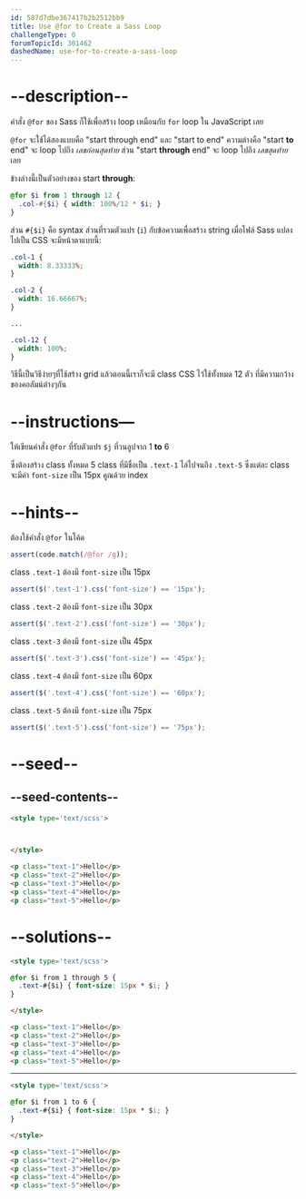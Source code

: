 ```yaml
---
id: 587d7dbe367417b2b2512bb9
title: Use @for to Create a Sass Loop
challengeType: 0
forumTopicId: 301462
dashedName: use-for-to-create-a-sass-loop
---
```


# --description--

คำสั่ง `@for` ของ Sass ก็ใช้เพื่อสร้าง loop เหมือนกับ `for` loop ใน JavaScript เลย

`@for` จะใช้ได้สองแบบคือ "start through end" และ "start to end" ความต่างคือ 
"start **to** end" จะ loop ไปถึง *เลขก่อนสุดท้าย* 
ส่วน "start **through** end" จะ loop ไปถึง *เลขสุดท้าย* เลย

ข้างล่างนี้เป็นตัวอย่างของ start **through**:

```scss
@for $i from 1 through 12 {
  .col-#{$i} { width: 100%/12 * $i; }
}
```

ส่วน `#{$i}` คือ syntax ส่วนที่รวมตัวแปร (`i`) กับข้อความเพื่อสร้าง string เมื่อไฟล์ Sass แปลงไปเป็น CSS จะมีหน้าตาแบบนี้:

```scss
.col-1 {
  width: 8.33333%;
}

.col-2 {
  width: 16.66667%;
}

...

.col-12 {
  width: 100%;
}
```

วิธีนี้เป็นวิธีง่ายๆที่ใช้สร้าง grid แล้วตอนนี้เราก็จะมี class CSS ไว้ใช้ทั้งหมด 12 ตัว ที่มีความกว้างของคอลัมน์ต่างๆกัน

# --instructions—

ให้เขียนคำสั่ง `@for` ที่รับตัวแปร `$j` ที่วนลูปจาก 1 **to** 6 

ซึ่งต้องสร้าง class ทั้งหมด 5 class ที่มีชื่อเป็น `.text-1` ไล่ไปจนถึง `.text-5` ซึ่งแต่ละ class จะมีค่า `font-size` เป็น 15px คูณด้วย index

# --hints--

ต้องใช้คำสั่ง `@for` ในโค้ด

```js
assert(code.match(/@for /g));
```

class `.text-1` ต้องมี `font-size` เป็น 15px

```js
assert($('.text-1').css('font-size') == '15px');
```

class `.text-2` ต้องมี `font-size` เป็น 30px

```js
assert($('.text-2').css('font-size') == '30px');
```

class `.text-3` ต้องมี `font-size` เป็น 45px

```js
assert($('.text-3').css('font-size') == '45px');
```

class `.text-4` ต้องมี `font-size` เป็น 60px

```js
assert($('.text-4').css('font-size') == '60px');
```

class `.text-5` ต้องมี `font-size` เป็น 75px

```js
assert($('.text-5').css('font-size') == '75px');
```

# --seed--

## --seed-contents--

```html
<style type='text/scss'>



</style>

<p class="text-1">Hello</p>
<p class="text-2">Hello</p>
<p class="text-3">Hello</p>
<p class="text-4">Hello</p>
<p class="text-5">Hello</p>
```

# --solutions--

```html
<style type='text/scss'>

@for $i from 1 through 5 {
  .text-#{$i} { font-size: 15px * $i; }
}

</style>

<p class="text-1">Hello</p>
<p class="text-2">Hello</p>
<p class="text-3">Hello</p>
<p class="text-4">Hello</p>
<p class="text-5">Hello</p>
```

---

```html
<style type='text/scss'>

@for $i from 1 to 6 {
  .text-#{$i} { font-size: 15px * $i; }
}

</style>

<p class="text-1">Hello</p>
<p class="text-2">Hello</p>
<p class="text-3">Hello</p>
<p class="text-4">Hello</p>
<p class="text-5">Hello</p>
```
